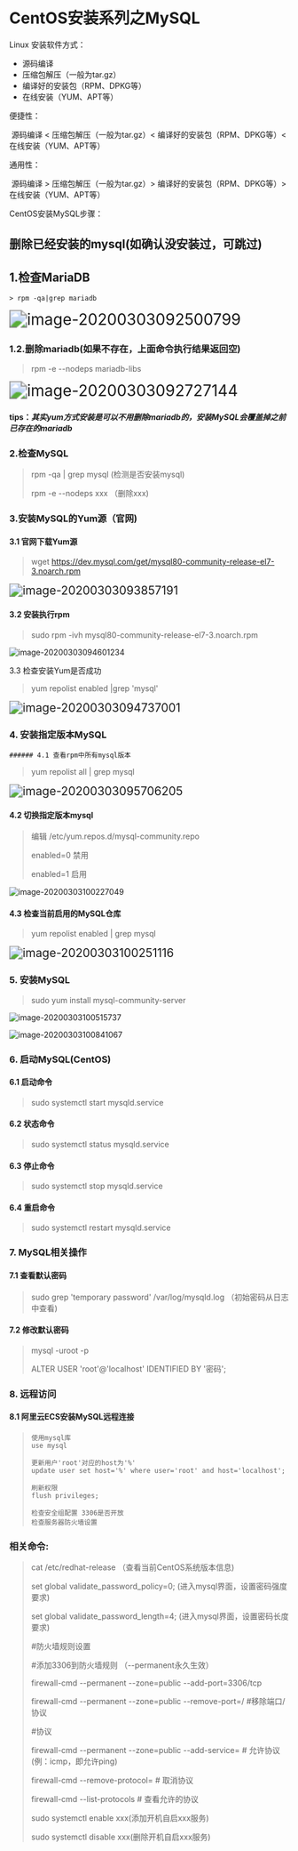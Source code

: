 # CentOS安装系列之MySQL

Linux 安装软件方式：

- 源码编译
- 压缩包解压（一般为tar.gz）
- 编译好的安装包（RPM、DPKG等）
- 在线安装（YUM、APT等）

便捷性：

​	源码编译 <  压缩包解压（一般为tar.gz）<  编译好的安装包（RPM、DPKG等）< 在线安装（YUM、APT等）

通用性：

​	源码编译 > 压缩包解压（一般为tar.gz）>  编译好的安装包（RPM、DPKG等）> 在线安装（YUM、APT等）



CentOS安装MySQL步骤：

## 删除已经安装的mysql(如确认没安装过，可跳过)

## 1.检查MariaDB

	> rpm -qa|grep mariadb

<img src="../../_media/image/image-20200303092500799.png" alt="image-20200303092500799" style="zoom:200%;" />

### 1.2.删除mariadb(如果不存在，上面命令执行结果返回空)

> rpm -e --nodeps mariadb-libs

<img src="../../_media/image/image-20200303092727144.png" alt="image-20200303092727144" style="zoom:200%;" />

#### tips：*其实yum方式安装是可以不用删除mariadb的，安装MySQL会覆盖掉之前已存在的mariadb*

### 2.检查MySQL

> rpm -qa | grep mysql (检测是否安装mysql)
>
> rpm -e --nodeps xxx （删除xxx)

### 3.安装MySQL的Yum源（官网)

#### 3.1 官网下载Yum源

> wget https://dev.mysql.com/get/mysql80-community-release-el7-3.noarch.rpm

<img src="../../_media/image/image-20200303093857191.png" alt="image-20200303093857191" style="zoom:150%;" />

#### 3.2 安装执行rpm

> sudo rpm -ivh mysql80-community-release-el7-3.noarch.rpm

![image-20200303094601234](../../_media/image/image-20200303094601234.png)

3.3 检查安装Yum是否成功

> yum repolist enabled |grep 'mysql'

<img src="../../_media/image/image-20200303094737001.png" alt="image-20200303094737001" style="zoom:150%;" />

### 4. 安装指定版本MySQL

	###### 4.1 查看rpm中所有mysql版本

> yum repolist all | grep mysql

<img src="../../_media/image/image-20200303095706205.png" alt="image-20200303095706205" style="zoom:150%;" />

#### 4.2 切换指定版本mysql

> 编辑 /etc/yum.repos.d/mysql-community.repo
>
> enabled=0 禁用
>
> enabled=1 启用

![image-20200303100227049](../../_media/image/image-20200303100227049.png)

#### 4.3 检查当前启用的MySQL仓库

> yum repolist enabled | grep mysql

<img src="../../_media/image/image-20200303100251116.png" alt="image-20200303100251116" style="zoom:150%;" />

### 5. 安装MySQL

> sudo yum install mysql-community-server

![image-20200303100515737](../../_media/image/image-20200303100515737.png)

![image-20200303100841067](../../_media/image/image-20200303100841067.png)

### 6. 启动MySQL(CentOS)

#### 6.1 启动命令

> sudo systemctl start mysqld.service

#### 6.2 状态命令

> sudo systemctl status mysqld.service

#### 6.3 停止命令

> sudo systemctl stop mysqld.service

#### 6.4 重启命令

> sudo systemctl restart mysqld.service

### 7. MySQL相关操作

#### 7.1 查看默认密码

> sudo grep 'temporary password' /var/log/mysqld.log （初始密码从日志中查看)

#### 7.2 修改默认密码

> mysql -uroot -p
>
> ALTER USER 'root'@'localhost' IDENTIFIED BY '密码';



### 8. 远程访问

#### 8.1 阿里云ECS安装MySQL远程连接

> ```
> 使用mysql库
> use mysql
> ```
>
> ```
> 更新用户'root'对应的host为'%'
> update user set host='%' where user='root' and host='localhost';
> ```
>
> ```
> 刷新权限
> flush privileges;
> ```
>
> ```
> 检查安全组配置 3306是否开放
> 检查服务器防火墙设置
> ```



### 相关命令:

> cat /etc/redhat-release （查看当前CentOS系统版本信息)
>
> set global validate_password_policy=0; (进入mysql界面，设置密码强度要求)
>
> set global validate_password_length=4; (进入mysql界面，设置密码长度要求)
>
> #防火墙规则设置
>
> #添加3306到防火墙规则 （--permanent永久生效）
>
> firewall-cmd --permanent --zone=public --add-port=3306/tcp
>
> firewall-cmd --permanent --zone=public --remove-port=<port>/<protocol> #移除端口/协议 
>
> #协议
>
> firewall-cmd --permanent --zone=public --add-service=<protocol> # 允许协议 (例：icmp，即允许ping) 
>
> firewall-cmd --remove-protocol=<protocol> # 取消协议 
>
> firewall-cmd --list-protocols # 查看允许的协议
>
> sudo systemctl enable xxx(添加开机自启xxx服务)
>
> sudo systemctl disable xxx(删除开机自启xxx服务)